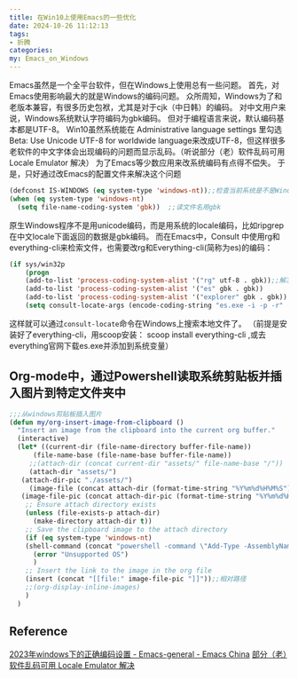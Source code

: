 ```yaml
---
title: 在Win10上使用Emacs的一些优化
date: 2024-10-26 11:12:13
tags: 
- 折腾 
categories: 
my: Emacs_on_Windows
---
```


Emacs虽然是一个全平台软件，但在Windows上使用总有一些问题。
首先，对Emacs使用影响最大的就是Windows的编码问题。
众所周知，Windows为了和老版本兼容，有很多历史包袱，尤其是对于cjk（中日韩）的编码。
对中文用户来说，Windows系统默认字符编码为gbk编码。
但对于编程语言来说，默认编码基本都是UTF-8。
Win10虽然系统能在 Administrative language settings 里勾选 Beta: Use Unicode UTF-8 for worldwide language来改成UTF-8，但这样很多老软件的中文字体会出现编码的问题而显示乱码。（听说部分（老）软件乱码可用 Locale Emulator 解决）
为了Emacs等少数应用来改系统编码有点得不偿失。
于是，只好通过改Emacs的配置文件来解决这个问题

```lisp
(defconst IS-WINDOWS (eq system-type 'windows-nt));;检查当前系统是不是Windows
(when (eq system-type 'windows-nt)
  (setq file-name-coding-system 'gbk))  ;;读文件名用gbk
```
原生Windows程序不是用unicode编码，而是用系统的locale编码，比如ripgrep在中文locale下面返回的数据是gbk编码。
而在Emacs中，Consult 中使用rg和everything-cli来检索文件，也需要改rg和Everything-cli(简称为es)的编码：

```lisp
(if sys/win32p
    (progn
    (add-to-list 'process-coding-system-alist '("rg" utf-8 . gbk));;解决counslt-rg无法搜索中文的问题，开启默认utf-8后就不需要了。
    (add-to-list 'process-coding-system-alist '("es" gbk . gbk))
    (add-to-list 'process-coding-system-alist '("explorer" gbk . gbk))
    (setq consult-locate-args (encode-coding-string "es.exe -i -p -r" 'gbk))))
```
这样就可以通过`consult-locate`命令在Windows上搜索本地文件了。
（前提是安装好了everything-cli，用scoop安装： scoop install everything-cli ,或去everything官网下载es.exe并添加到系统变量）

## Org-mode中，通过Powershell读取系统剪贴板并插入图片到特定文件夹中

```lisp
;;;从windows剪贴板插入图片
(defun my/org-insert-image-from-clipboard ()
  "Insert an image from the clipboard into the current org buffer."
  (interactive)
  (let* ((current-dir (file-name-directory buffer-file-name))
	  (file-name-base (file-name-base buffer-file-name))
	 ;;(attach-dir (concat current-dir "assets/" file-name-base "/"))
	 (attach-dir "assets/")
   (attach-dir-pic "./assets/")
	 (image-file (concat attach-dir (format-time-string "%Y%m%d%H%M%S") ".png"))
   (image-file-pic (concat attach-dir-pic (format-time-string "%Y%m%d%H%M%S") ".png")));;相对路径
    ;; Ensure attach directory exists
    (unless (file-exists-p attach-dir)
      (make-directory attach-dir t))
    ;; Save the clipboard image to the attach directory
    (if (eq system-type 'windows-nt)
	(shell-command (concat "powershell -command \"Add-Type -AssemblyName System.Windows.Forms; [System.Windows.Forms.Clipboard]::GetImage().Save('" image-file "', [System.Drawing.Imaging.ImageFormat]::Png)\""))
      (error "Unsupported OS")
      )
    ;; Insert the link to the image in the org file
    (insert (concat "[[file:" image-file-pic "]]"));;相对路径
    ;;(org-display-inline-images)
    )
  )
```

## Reference
[2023年windows下的正确编码设置 - Emacs-general - Emacs China](https://emacs-china.org/t/2023-windows/24920)
[部分（老）软件乱码可用 Locale Emulator 解决](https://www.v2ex.com/t/936616)
